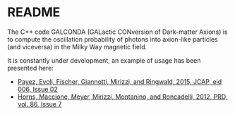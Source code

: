 # README #

The C++ code GALCONDA (GALactic CONversion of Dark-matter Axions) is to compute the oscillation probability of photons into axion-like particles (and viceversa) in the Milky Way magnetic field.

It is constantly under development, an example of usage has been presented here:

- [Payez, Evoli, Fischer, Giannotti, Mirizzi, and Ringwald, 2015, JCAP, eid 006, Issue 02](http://adsabs.harvard.edu/abs/2015JCAP...02..006P)
- [Horns, Maccione, Meyer, Mirizzi, Montanino, and Roncadelli, 2012, PRD, vol. 86, Issue 7](http://adsabs.harvard.edu/cgi-bin/bib_query?arXiv:1207.0776)
